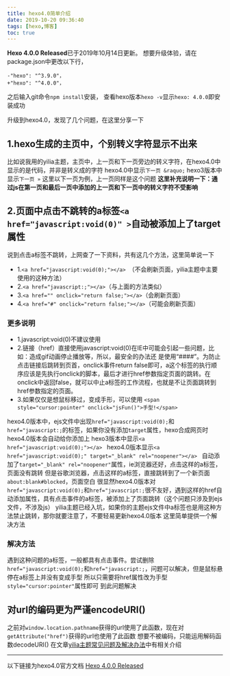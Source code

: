 ```yaml
---
title: hexo4.0简单介绍
date: 2019-10-20 09:36:40
tags: [hexo,博客]
toc: true
---
```

**Hexo 4.0.0 Released**已于2019年10月14日更新。
想要升级体验，请在package.json中更改以下行，
```
-"hexo": "^3.9.0"，
+"hexo": "^4.0.0"，
```
之后输入git命令`npm install`安装，
查看hexo版本`hexo -v`显示`hexo: 4.0.0`即安装成功
<!--more-->
升级到hexo4.0，发现了几个问题，在这里分享一下
## 1.hexo生成的主页中，个别转义字符显示不出来
比如说我用的yilia主题，主页中，上一页和下一页旁边的转义字符，在hexo4.0中显示的是代码，并非是转义成的字符
hexo4.0中显示`下一页 &raquo;`
hexo3版本中显示`下一页 »`
这里以下一页为例，上一页同样是这个问题
**这里补充说明一下：通过js在第一页和最后一页中添加的上一页和下一页中的转义字符不受影响**
## 2.页面中点击不跳转的a标签`<a href="javascript:void(0)" >`自动被添加上了target属性
说到点击a标签不跳转，上网查了一下资料，共有这几个方法，这里简单说一下
* 1.`<a href="javascript:void(0);"></a> `（不会刷新页面，yilia主题中主要使用的这种方法）
* 2.`<a href="javascript:;"></a>`（与上面的方法类似）
* 3.`<a href="" οnclick="return false;"></a>`（会刷新页面）
* 4.`<a href="#" οnclick="return false;"></a>`（可能会刷新页面）

### 更多说明
* 1.javascript:void(0)不建议使用
* 2.链接（href）直接使用javascript:void(0)在IE中可能会引起一些问题，比如：造成gif动画停止播放等，所以，最安全的办法还 是使用“####”。为防止点击链接后跳转到页首，onclick事件return false即可，a这个标签的执行顺序应该是先执行onclick的脚本，最后才进行href参数指定页面的跳转。在onclick中返回false，就可以中止a标签的工作流程，也就是不让页面跳转到href参数指定的页面。 
* 3.如果仅仅是想鼠标移过，变成手形，可以使用 
`<span style="cursor:pointer" οnclick="jsFun()">手型!</span>`

hexo4.0版本中，ejs文件中出现`href="javascript:void(0);`和`href="javascript:;`的标签，如果你没有添加`target`属性，hexo合成网页时hexo4.0版本会自动给你添加上
hexo3版本中显示`<a href="javascript:void(0);"></a> `
hexo4.0版本显示`<a href="javascript:void(0);" target="_blank" rel="noopener"></a> `
自动添加了`target="_blank" rel="noopener"`属性，ie浏览器还好，点击这样的a标签，页面没有跳转
但是谷歌浏览器，点击这样的a标签，直接跳转到了一个新页面`about:blank#blocked`，页面空白
很显然hexo4.0版本对`href="javascript:void(0);`和`href="javascript:;`很不友好，遇到这样的href自动添加属性，具有点击事件的a标签，被添加上了页面跳转（这个问题只涉及到ejs文件，不涉及js）
yilia主题已经入坑，如果你的主题ejs文件中a标签也是用这种方法禁止跳转，那你就要注意了，不要轻易更新hexo4.0版本
这里简单提供一个解决方法
### 解决方法
遇到这种问题的a标签，一般都具有点击事件。尝试删除`href="javascript:void(0);`和`href="javascript:;`，问题可以解决，但是鼠标悬停在a标签上并没有变成手型
所以只需要将href属性改为手型`style="cursor:pointer"`属性即可
到此问题解决
## 对url的编码更为严谨encodeURI()
之前对`window.location.pathname`获得的url使用了此函数，现在对`getAttribute("href")`获得的url也使用了此函数
想要不被编码，只能运用解码函数decodeURI()
在文章[yilia主题常见问题及解决办法](https://akbcd.github.io/2019/06/27/yilia主题常见问题及解决办法/#3-随笔a标签点击后样式不改变（移动端）)中有相关介绍
***
以下链接为hexo4.0官方文档
[Hexo 4.0.0 Released](https://hexo.io/news/2019/10/14/hexo-4-released/)